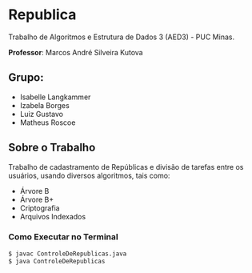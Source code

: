 # Republica

Trabalho de Algoritmos e Estrutura de Dados 3 (AED3) - PUC Minas.

**Professor**: Marcos André Silveira Kutova

Grupo:
------

- Isabelle Langkammer
- Izabela Borges
- Luiz Gustavo
- Matheus Roscoe

Sobre o Trabalho
----------------

Trabalho de cadastramento de Repúblicas e divisão de tarefas entre os usuários, usando diversos algoritmos, tais como:
- Árvore B
- Árvore B+
- Criptografia
- Arquivos Indexados

### Como Executar no Terminal
```sh
$ javac ControleDeRepublicas.java
$ java ControleDeRepublicas
```
